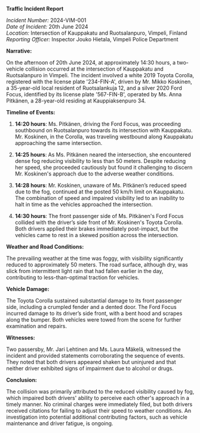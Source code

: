 **Traffic Incident Report**

*Incident Number:* 2024-VIM-001  
*Date of Incident:* 20th June 2024  
*Location:* Intersection of Kauppakatu and Ruotsalanpuro, Vimpeli, Finland  
*Reporting Officer:* Inspector Jouko Hietala, Vimpeli Police Department  

**Narrative:**

On the afternoon of 20th June 2024, at approximately 14:30 hours, a two-vehicle collision occurred at the intersection of Kauppakatu and Ruotsalanpuro in Vimpeli. The incident involved a white 2019 Toyota Corolla, registered with the license plate '234-FIN-A', driven by Mr. Mikko Koskinen, a 35-year-old local resident of Ruotsalankuja 12, and a silver 2020 Ford Focus, identified by its license plate '567-FIN-B', operated by Ms. Anna Pitkänen, a 28-year-old residing at Kauppiaksenpuro 34.

**Timeline of Events:**

1. **14:20 hours**: Ms. Pitkänen, driving the Ford Focus, was proceeding southbound on Ruotsalanpuro towards its intersection with Kauppakatu. Mr. Koskinen, in the Corolla, was traveling westbound along Kauppakatu approaching the same intersection.

2. **14:25 hours**: As Ms. Pitkänen neared the intersection, she encountered dense fog reducing visibility to less than 50 meters. Despite reducing her speed, she proceeded cautiously but found it challenging to discern Mr. Koskinen's approach due to the adverse weather conditions.

3. **14:28 hours**: Mr. Koskinen, unaware of Ms. Pitkänen’s reduced speed due to the fog, continued at the posted 50 km/h limit on Kauppakatu. The combination of speed and impaired visibility led to an inability to halt in time as the vehicles approached the intersection.

4. **14:30 hours**: The front passenger side of Ms. Pitkänen's Ford Focus collided with the driver’s side front of Mr. Koskinen's Toyota Corolla. Both drivers applied their brakes immediately post-impact, but the vehicles came to rest in a skewed position across the intersection.

**Weather and Road Conditions:**

The prevailing weather at the time was foggy, with visibility significantly reduced to approximately 50 meters. The road surface, although dry, was slick from intermittent light rain that had fallen earlier in the day, contributing to less-than-optimal traction for vehicles.

**Vehicle Damage:**

The Toyota Corolla sustained substantial damage to its front passenger side, including a crumpled fender and a dented door. The Ford Focus incurred damage to its driver’s side front, with a bent hood and scrapes along the bumper. Both vehicles were towed from the scene for further examination and repairs.

**Witnesses:**

Two passersby, Mr. Jari Lehtinen and Ms. Laura Mäkelä, witnessed the incident and provided statements corroborating the sequence of events. They noted that both drivers appeared shaken but uninjured and that neither driver exhibited signs of impairment due to alcohol or drugs.

**Conclusion:**

The collision was primarily attributed to the reduced visibility caused by fog, which impaired both drivers' ability to perceive each other's approach in a timely manner. No criminal charges were immediately filed, but both drivers received citations for failing to adjust their speed to weather conditions. An investigation into potential additional contributing factors, such as vehicle maintenance and driver fatigue, is ongoing.